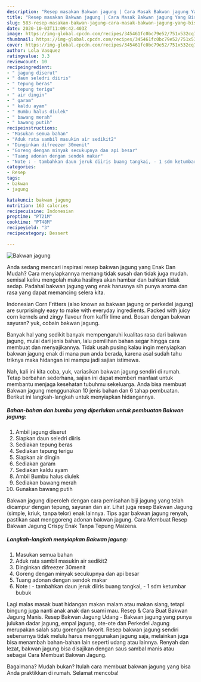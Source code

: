 ```yaml
---
description: "Resep masakan Bakwan jagung | Cara Masak Bakwan jagung Yang Bisa Manjain Lidah"
title: "Resep masakan Bakwan jagung | Cara Masak Bakwan jagung Yang Bisa Manjain Lidah"
slug: 583-resep-masakan-bakwan-jagung-cara-masak-bakwan-jagung-yang-bisa-manjain-lidah
date: 2020-10-03T11:09:42.403Z
image: https://img-global.cpcdn.com/recipes/345461fc0bc79e52/751x532cq70/bakwan-jagung-foto-resep-utama.jpg
thumbnail: https://img-global.cpcdn.com/recipes/345461fc0bc79e52/751x532cq70/bakwan-jagung-foto-resep-utama.jpg
cover: https://img-global.cpcdn.com/recipes/345461fc0bc79e52/751x532cq70/bakwan-jagung-foto-resep-utama.jpg
author: Lola Vasquez
ratingvalue: 3.3
reviewcount: 10
recipeingredient:
- " jagung diserut"
- " daun seledri diiris"
- " tepung beras"
- " tepung terigu"
- " air dingin"
- " garam"
- " kaldu ayam"
- " Bumbu halus diulek"
- " bawang merah"
- " bawang putih"
recipeinstructions:
- "Masukan semua bahan"
- "Aduk rata sambil masukin air sedikit2"
- "Dinginkan difreezer 30menit"
- "Goreng dengan minyak secukupnya dan api besar"
- "Tuang adonan dengan sendok makar"
- "Note : - tambahkan daun jeruk diiris buang tangkai, - 1 sdm ketumbar bubuk"
categories:
- Resep
tags:
- bakwan
- jagung

katakunci: bakwan jagung 
nutrition: 163 calories
recipecuisine: Indonesian
preptime: "PT21M"
cooktime: "PT48M"
recipeyield: "3"
recipecategory: Dessert

---
```



![Bakwan jagung](https://img-global.cpcdn.com/recipes/345461fc0bc79e52/751x532cq70/bakwan-jagung-foto-resep-utama.jpg)

Anda sedang mencari inspirasi resep bakwan jagung yang Enak Dan Mudah? Cara menyiapkannya memang tidak susah dan tidak juga mudah. semisal keliru mengolah maka hasilnya akan hambar dan bahkan tidak sedap. Padahal bakwan jagung yang enak harusnya sih punya aroma dan rasa yang dapat memancing selera kita.

Indonesian Corn Fritters (also known as bakwan jagung or perkedel jagung) are surprisingly easy to make with everyday ingredients. Packed with juicy corn kernels and zingy flavour from kaffir lime and. Bosan dengan bakwan sayuran? yuk, cobain bakwan jagung.

Banyak hal yang sedikit banyak mempengaruhi kualitas rasa dari bakwan jagung, mulai dari jenis bahan, lalu pemilihan bahan segar hingga cara membuat dan menyajikannya. Tidak usah pusing kalau ingin menyiapkan bakwan jagung enak di mana pun anda berada, karena asal sudah tahu triknya maka hidangan ini mampu jadi sajian istimewa.


Nah, kali ini kita coba, yuk, variasikan bakwan jagung sendiri di rumah. Tetap berbahan sederhana, sajian ini dapat memberi manfaat untuk membantu menjaga kesehatan tubuhmu sekeluarga. Anda bisa membuat Bakwan jagung menggunakan 10 jenis bahan dan 6 tahap pembuatan. Berikut ini langkah-langkah untuk menyiapkan hidangannya.

<!--inarticleads1-->

##### Bahan-bahan dan bumbu yang diperlukan untuk pembuatan Bakwan jagung:

1. Ambil  jagung diserut
1. Siapkan  daun seledri diiris
1. Sediakan  tepung beras
1. Sediakan  tepung terigu
1. Siapkan  air dingin
1. Sediakan  garam
1. Sediakan  kaldu ayam
1. Ambil  Bumbu halus diulek
1. Sediakan  bawang merah
1. Gunakan  bawang putih


Bakwan jagung diperoleh dengan cara pemisahan biji jagung yang telah dicampur dengan tepung, sayuran dan air. Lihat juga resep Bakwan Jagung (simple, kriuk, tanpa telor) enak lainnya. Tips agar bakwan jagung renyah, pastikan saat menggoreng adonan bakwan jagung. Cara Membuat Resep Bakwan Jagung Crispy Enak Tanpa Tepung Maizena. 

<!--inarticleads2-->

##### Langkah-langkah menyiapkan Bakwan jagung:

1. Masukan semua bahan
1. Aduk rata sambil masukin air sedikit2
1. Dinginkan difreezer 30menit
1. Goreng dengan minyak secukupnya dan api besar
1. Tuang adonan dengan sendok makar
1. Note : - tambahkan daun jeruk diiris buang tangkai, - 1 sdm ketumbar bubuk


Lagi malas masak buat hidangan makan malam atau makan siang, tetapi bingung juga nanti anak anak dan suami mau. Resep &amp; Cara Buat Bakwan Jagung Manis. Resep Bakwan Jagung Udang - Bakwan jagung yang punya julukan dadar jagung, empal jagung, ote-ote dan Perkedel Jagung merupakan salah satu gorengan favorit. Resep bakwan jagung sendiri sebenarnya tidak melulu harus menggunakan jagung saja, melainkan juga bisa menambah bahan-bahan lain seperti udang atau lainnya. Renyah dan lezat, bakwan jagung bisa disajikan dengan saus sambal manis atau sebagai Cara Membuat Bakwan Jagung. 

Bagaimana? Mudah bukan? Itulah cara membuat bakwan jagung yang bisa Anda praktikkan di rumah. Selamat mencoba!
